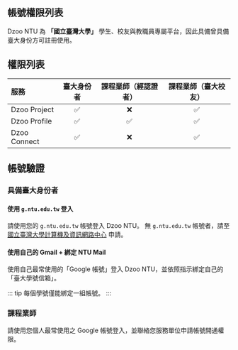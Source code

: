 ## 帳號權限列表

Dzoo NTU 為 **「國立臺灣大學」** 學生、校友與教職員專屬平台，因此具備曾具備臺大身份方可註冊使用。

## 權限列表
| 服務          | 臺大身份者    | 課程業師（經認證者）| 課程業師（臺大校友）|
| :---         |    :----:    |     :----:      |     :----:      | 
| Dzoo Project | ✅           | ❌               | ✅              |
| Dzoo Profile | ✅           | ✅               | ✅              |
| Dzoo Connect | ✅           | ❌               | ✅              |           


## 帳號驗證
### 具備臺大身份者

#### 使用 `g.ntu.edu.tw` 登入
請使用您的 `g.ntu.edu.tw` 帳號登入 Dzoo NTU。
無 `g.ntu.edu.tw` 帳號者，請至 [國立臺灣大學計算機及資訊網路中心](https://web4.cc.ntu.edu.tw/p/s/login3/p1.php) 申請。

#### 使用自己的 Gmail + 綁定 NTU Mail
使用自己最常使用的「Google 帳號」登入 Dzoo NTU，並依照指示綁定自己的「臺大學號信箱」。

::: tip
每個學號僅能綁定一組帳號。
:::

### 課程業師
請使用您個人最常使用之 Google 帳號登入，並聯絡您服務單位申請帳號開通權限。
